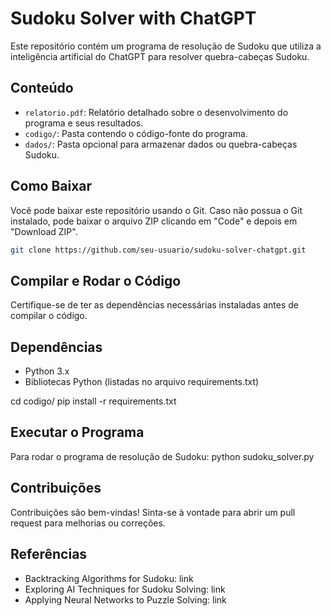 # Sudoku Solver with ChatGPT

Este repositório contém um programa de resolução de Sudoku que utiliza a inteligência artificial do ChatGPT para resolver quebra-cabeças Sudoku.

## Conteúdo

- `relatorio.pdf`: Relatório detalhado sobre o desenvolvimento do programa e seus resultados.
- `codigo/`: Pasta contendo o código-fonte do programa.
- `dados/`: Pasta opcional para armazenar dados ou quebra-cabeças Sudoku.

## Como Baixar

Você pode baixar este repositório usando o Git. Caso não possua o Git instalado, pode baixar o arquivo ZIP clicando em "Code" e depois em "Download ZIP".

```bash
git clone https://github.com/seu-usuario/sudoku-solver-chatgpt.git
```

## Compilar e Rodar o Código

Certifique-se de ter as dependências necessárias instaladas antes de compilar o código.

## Dependências

- Python 3.x
- Bibliotecas Python (listadas no arquivo requirements.txt)

cd codigo/
pip install -r requirements.txt

## Executar o Programa

Para rodar o programa de resolução de Sudoku:
python sudoku_solver.py

## Contribuições

Contribuições são bem-vindas! Sinta-se à vontade para abrir um pull request para melhorias ou correções.

## Referências

- Backtracking Algorithms for Sudoku: link
- Exploring AI Techniques for Sudoku Solving: link
- Applying Neural Networks to Puzzle Solving: link
